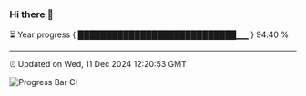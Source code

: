 ### Hi there 👋

⏳ Year progress { ████████████████████████████▁▁ } 94.40 %

---

⏰ Updated on Wed, 11 Dec 2024 12:20:53 GMT

![Progress Bar CI](https://github.com/Shyam-Makwana/GitHub-Actions-Demo/workflows/Progress%20Bar%20CI/badge.svg)
